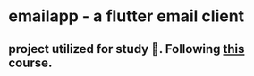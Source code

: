 # emailapp - a flutter email client

## project utilized for study 🧐. Following [this](https://www.youtube.com/playlist?list=PLhXZp00uXBk5TSY6YOdmpzp1yG3QbFvrN) course.